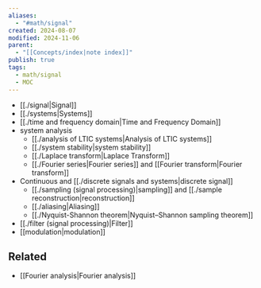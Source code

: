 ```yaml
---
aliases:
  - "#math/signal"
created: 2024-08-07
modified: 2024-11-06
parent:
  - "[[Concepts/index|note index]]"
publish: true
tags:
  - math/signal
  - MOC
---
```

- [[./signal|Signal]]
- [[./systems|Systems]]
- [[./time and frequency domain|Time and Frequency Domain]]
- system analysis
  - [[./analysis of LTIC systems|Analysis of LTIC systems]]
  - [[./system stability|system stability]]
  - [[./Laplace transform|Laplace Transform]]
  - [[./Fourier series|Fourier series]] and [[Fourier transform|Fourier transform]]
- Continuous and [[./discrete signals and systems|discrete signal]]
  - [[./sampling (signal processing)|sampling]] and [[./sample reconstruction|reconstruction]]
  - [[./aliasing|Aliasing]]
  - [[./Nyquist-Shannon theorem|Nyquist–Shannon sampling theorem]]
- [[./filter (signal processing)|Filter]]
- [[modulation|modulation]]

## Related
- [[Fourier analysis|Fourier analysis]]